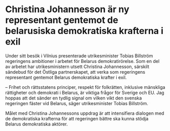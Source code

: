 # Christina Johannesson är ny representant gentemot de belarusiska demokratiska krafterna i exil

Under sitt besök i Vilnius presenterade utrikesminister Tobias Billström regeringens ambitioner i arbetet för Belarus demokratirörelse. Som en del av arbetet har utrikesministern utsett Christina Johannesson, särskilt sändebud för det Östliga partnerskapet, att verka som regeringens representant gentemot Belarus demokratiska krafter i exil.

– Frihet och rättsstatens principer, respekt för folkrätten, inklusive mänskliga rättigheter och demokrati i Belarus, är viktiga frågor för Sverige och EU. Jag hoppas att det sänder en tydlig signal om vilken vikt den svenska regeringen fäster vid Belarus, säger utrikesminister Tobias Billström.

Målet med Christina Johannessons uppdrag är att intensifiera dialogen med de demokratiska krafterna för att regeringen bättre ska kunna stödja Belarus demokratiska aktörer.
